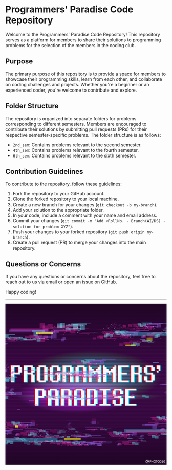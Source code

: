 # Programmers' Paradise Code Repository

Welcome to the Programmers' Paradise Code Repository! This repository serves as a platform for members to share their solutions to programming problems for the selection of the members in the coding club.

## Purpose

The primary purpose of this repository is to provide a space for members to showcase their programming skills, learn from each other, and collaborate on coding challenges and projects. Whether you're a beginner or an experienced coder, you're welcome to contribute and explore.

## Folder Structure

The repository is organized into separate folders for problems corresponding to different semesters. Members are encouraged to contribute their solutions by submitting pull requests (PRs) for their respective semester-specific problems. The folder structure is as follows:

- `2nd_sem`: Contains problems relevant to the second semester.
- `4th_sem`: Contains problems relevant to the fourth semester.
- `6th_sem`: Contains problems relevant to the sixth semester.

## Contribution Guidelines

To contribute to the repository, follow these guidelines:

1. Fork the repository to your GitHub account.
2. Clone the forked repository to your local machine.
3. Create a new branch for your changes (`git checkout -b my-branch`).
4. Add your solution to the appropriate folder.
5. In your code, include a comment with your name and email address.
6. Commit your changes (`git commit -m "Add <RollNo. - Branch(AI/DS) - solution for problem XYZ"`).
7. Push your changes to your forked repository (`git push origin my-branch`).
8. Create a pull request (PR) to merge your changes into the main repository.



## Questions or Concerns

If you have any questions or concerns about the repository, feel free to reach out to us via email or open an issue on GitHub.

Happy coding!

---

![Programmers' Paradise Logo](6613a282ad4b8.jpg)
